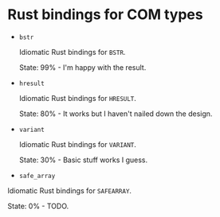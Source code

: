 Rust bindings for COM types
===========================

* `bstr`

  Idiomatic Rust bindings for `BSTR`.

  State: 99% - I'm happy with the result.

* `hresult`

  Idiomatic Rust bindings for `HRESULT`.

  State: 80% - It works but I haven't nailed down the design.

* `variant`

  Idiomatic Rust bindings for `VARIANT`.

  State: 30% - Basic stuff works I guess.

 * `safe_array`

  Idiomatic Rust bindings for `SAFEARRAY`.

  State: 0% - TODO.
